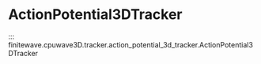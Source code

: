 # ActionPotential3DTracker
::: finitewave.cpuwave3D.tracker.action_potential_3d_tracker.ActionPotential3DTracker

